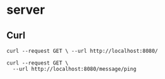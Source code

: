 # server

## Curl

```shell
curl --request GET \ --url http://localhost:8080/
```

```shell
curl --request GET \
  --url http://localhost:8080/message/ping
```
